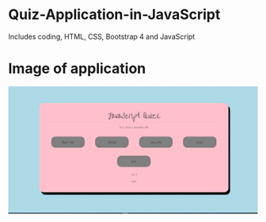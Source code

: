 # Quiz-Application-in-JavaScript
Includes coding, HTML, CSS, Bootstrap 4 and JavaScript
# Image of application
![Project image 1](quiz.jpg)
